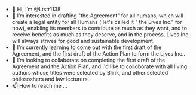 - 👋 Hi, I’m @Ltstr1138
- 👀 I’m interested in drafting "the Agreement" for all humans, which will create a legal entity for all Humans ( let's called it " the Lives Inc." for now), enabling its members to contribute as much as they want, and to receive benefits as much as they deserve, and in the process, Lives Inc. will always strives for good and sustainable development.
- 🌱 I’m currently learning to come out with the first draft of the Agreement, and the first draft of the Action Plan to form the Lives Inc..
- 💞️ I’m looking to collaborate on completing the first draft of the Agreement and the Action Plan, and I'd like to colloborate with all living authors whose titles were selected by Blink, and other selected philososhers and law lecturers.
- 📫 How to reach me ...

<!---
Ltstr1138/Ltstr1138 is a ✨ special ✨ repository because its `README.md` (this file) appears on your GitHub profile.
You can click the Preview link to take a look at your changes.
--->
